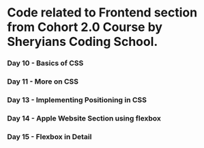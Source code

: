 # Code related to Frontend section from Cohort 2.0 Course by Sheryians Coding School.

### Day 10 - Basics of CSS

### Day 11 - More on CSS

### Day 13 - Implementing Positioning in CSS

### Day 14 - Apple Website Section using flexbox

### Day 15 - Flexbox in Detail
